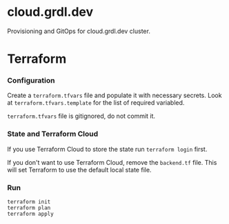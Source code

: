 # cloud.grdl.dev
Provisioning and GitOps for cloud.grdl.dev cluster.



# Terraform

### Configuration

Create a `terraform.tfvars` file and populate it with necessary secrets. Look at `terraform.tfvars.template` for the list of required variabled.

`terraform.tfvars` file is gitignored, do not commit it.

### State and Terraform Cloud

If you use Terraform Cloud to store the state run `terraform login` first. 

If you don't want to use Terraform Cloud, remove the `backend.tf` file. This will set Terraform to use the default local state file.

### Run

```
terraform init
terraform plan
terraform apply
```